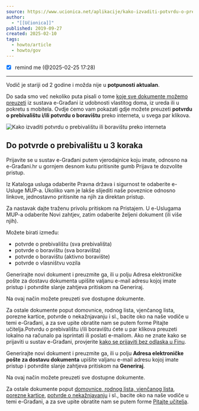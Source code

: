 ```yaml
---
source: https://www.ucionica.net/aplikacije/kako-izvaditi-potvrdu-o-prebivalistu-ili-boravistu-preko-interneta-7955/
author:
  - "[[Učionica]]"
published: 2019-09-27
created: 2025-02-10
tags:
  - howto/article
  - howto/gov
---
```

- [x] remind me (@2025-02-25 17:28)
---

Vodič je stariji od 2 godine i možda nije u **potpunosti aktualan**.

Do sada smo već nekoliko puta pisali o tome [koje sve dokumente možemo preuzeti](https://www.ucionica.net/internet/kako-izvaditi-rodni-list-domovnicu-ili-vjencani-list-preko-interneta-7602/) iz sustava e-Građani iz udobnosti vlastitog doma, iz ureda ili u pokretu s mobitela. Ovdje ćemo vam pokazati gdje možete preuzeti **potvrdu o prebivalištu i/ili potvrdu o boravištu** preko interneta, u svega par klikova.

![Kako izvaditi potvrdu o prebivalištu ili boravištu preko interneta](https://www.ucionica.net/wp-content/uploads/2019/09/cowomen-QRw_BXizqCk-unsplash-1024x683.jpg)

## Do potvrde o prebivalištu u 3 koraka

Prijavite se u sustav e-Građani putem vjerodajnice koju imate, odnosno na e-Građani.hr u gornjem desnom kutu pritisnite gumb Prijava te dozvolite pristup.

Iz Kataloga usluga odaberite Pravna država i sigurnost te odaberite e-Usluge MUP-a. Ukoliko vam je lakše slijediti naše poveznice odnosno linkove, jednostavno pritisnite na njih za direktan pristup.

Za nastavak dajte traženu privolu pritiskom na Pristajem. U e-Uslugama MUP-a odaberite Novi zahtjev, zatim odaberite željeni dokument (ili više njih).

Možete birati između:

- potvrde o prebivalištu (sva prebivališta)
- potvrde o boravištu (sva boravišta)
- potvrde o boravištu (aktivno boravište)
- potvrde o vlasništvu vozila

Generirajte novi dokument i preuzmite ga, ili u polju Adresa elektroničke pošte za dostavu dokumenta upišite valjanu e-mail adresu kojoj imate pristup i potvrdite slanje zahtjeva pritiskom na Generiraj.

Na ovaj način možete preuzeti sve dostupne dokumente.

Za ostale dokumente poput domovnice, rodnog lista, vjenčanog lista, porezne kartice, potvrde o nekažnjavanju i sl., bacite oko na naše vodiče u temi e-Građani, a za sve upite obratite nam se putem forme Pitajte učitelja.Potvrdu o prebivalištu i/ili boravištu ćete u par klikova preuzeti lokalno na računalo pa isprintati ili poslati e-mailom. Ako ne znate kako se prijaviti u sustav e-Građani, provjerite [kako se prijaviti bez odlaska u Finu](https://www.ucionica.net/internet/e-gradani-kako-se-prijaviti-4271/).

Generirajte novi dokument i preuzmite ga, ili u polju **Adresa elektroničke pošte za dostavu dokumenta** upišite valjanu e-mail adresu kojoj imate pristup i potvrdite slanje zahtjeva pritiskom na **Generiraj**.

Na ovaj način možete preuzeti sve dostupne dokumente.

Za ostale dokumente poput [domovnice, rodnog lista, vjenčanog lista](https://www.ucionica.net/internet/kako-izvaditi-rodni-list-domovnicu-ili-vjencani-list-preko-interneta-7602/), [porezne kartice](https://www.ucionica.net/aplikacije/gdje-izvaditi-pk-poreznu-karticu-online-7902/), [potvrde o nekažnjavanju](https://www.ucionica.net/internet/kako-do-potvrde-o-nekaznjavanju-7882/) i sl., bacite oko na naše vodiče u temi e-Građani, a za sve upite obratite nam se putem forme [Pitajte učitelja](https://www.ucionica.net/pitajte-ucitelja/).